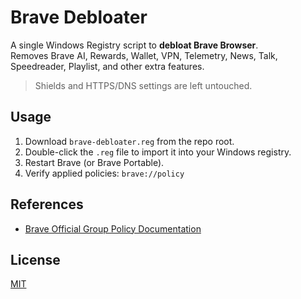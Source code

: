 # Brave Debloater

A single Windows Registry script to **debloat Brave Browser**.  
Removes Brave AI, Rewards, Wallet, VPN, Telemetry, News, Talk, Speedreader, Playlist, and other extra features.  
> Shields and HTTPS/DNS settings are left untouched.

## Usage

1. Download `brave-debloater.reg` from the repo root.  
2. Double-click the `.reg` file to import it into your Windows registry.  
3. Restart Brave (or Brave Portable).  
4. Verify applied policies: `brave://policy`

## References

- [Brave Official Group Policy Documentation](https://support.brave.com/hc/en-us/articles/360039248271-Group-Policy)

## License

[MIT](LICENSE)
